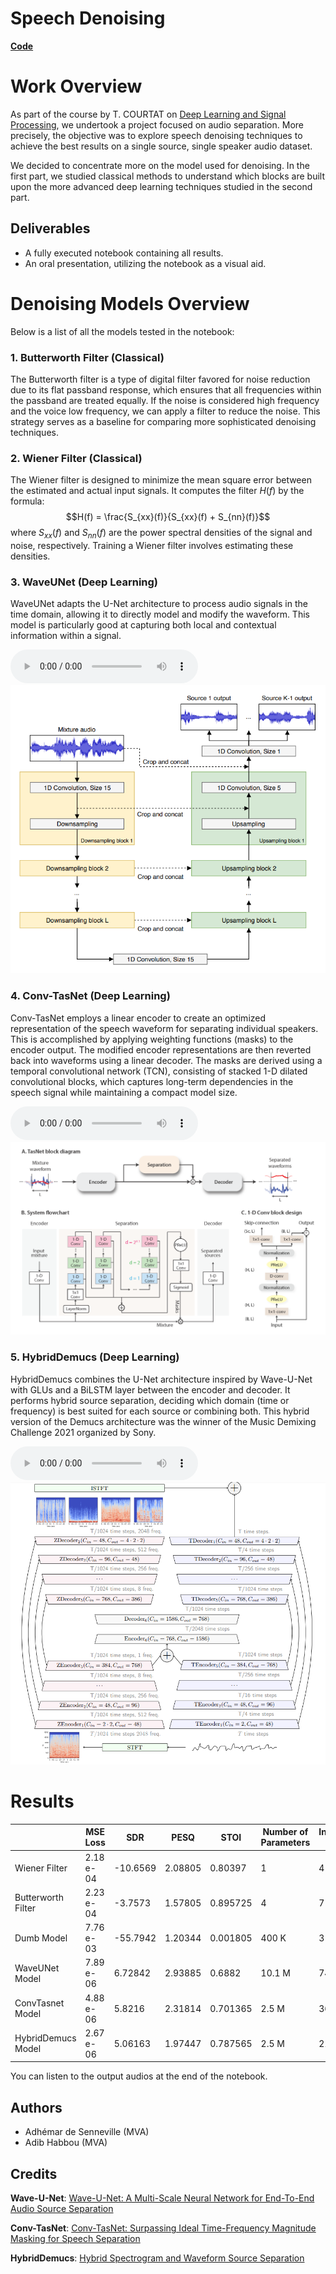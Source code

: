 # Speech Denoising

[**Code**](./code/Supervised_Audio_Separation.ipynb)

# Work Overview
As part of the course by T. COURTAT on [Deep Learning and Signal Processing](https://www.master-mva.com/cours/apprentissage-profond-et-traitement-du-signal-introduction-et-applications-industrielles/), we undertook a project focused on audio separation. More precisely, the objective was to explore speech denoising techniques to achieve the best results on a single source, single speaker audio dataset.

We decided to concentrate more on the model used for denoising. In the first part, we studied classical methods to understand which blocks are built upon the more advanced deep learning techniques studied in the second part.

## Deliverables
- A fully executed notebook containing all results.
- An oral presentation, utilizing the notebook as a visual aid.


# Denoising Models Overview
Below is a list of all the models tested in the notebook:

### 1. **Butterworth Filter** (Classical)
The Butterworth filter is a type of digital filter favored for noise reduction due to its flat passband response, which ensures that all frequencies within the passband are treated equally. If the noise is considered high frequency and the voice low frequency, we can apply a filter to reduce the noise. This strategy serves as a baseline for comparing more sophisticated denoising techniques.

### 2. **Wiener Filter** (Classical)
The Wiener filter is designed to minimize the mean square error between the estimated and actual input signals. It computes the filter $H(f)$ by the formula:
$$H(f) = \frac{S_{xx}(f)}{S_{xx}(f) + S_{nn}(f)}$$
where $S_{xx}(f)$ and $S_{nn}(f)$ are the power spectral densities of the signal and noise, respectively. Training a Wiener filter involves estimating these densities.

### 3. **WaveUNet** (Deep Learning)
WaveUNet adapts the U-Net architecture to process audio signals in the time domain, allowing it to directly model and modify the waveform. This model is particularly good at capturing both local and contextual information within a signal.

![](https://raw.githubusercontent.com/AdhemarDeSenneville/Thales_MVA/main/fig/waveUnet.wav)
![](https://raw.githubusercontent.com/AdhemarDeSenneville/Thales_MVA/main/fig/WaveUNet.png)

### 4. **Conv-TasNet** (Deep Learning)
Conv-TasNet employs a linear encoder to create an optimized representation of the speech waveform for separating individual speakers. This is accomplished by applying weighting functions (masks) to the encoder output. The modified encoder representations are then reverted back into waveforms using a linear decoder. The masks are derived using a temporal convolutional network (TCN), consisting of stacked 1-D dilated convolutional blocks, which captures long-term dependencies in the speech signal while maintaining a compact model size.

![](https://raw.githubusercontent.com/AdhemarDeSenneville/Thales_MVA/main/fig/ConvTasNet.wav)
![](https://raw.githubusercontent.com/AdhemarDeSenneville/Thales_MVA/main/fig/ConvTasNet.png)

### 5. **HybridDemucs** (Deep Learning)
HybridDemucs combines the U-Net architecture inspired by Wave-U-Net with GLUs and a BiLSTM layer between the encoder and decoder. It performs hybrid source separation, deciding which domain (time or frequency) is best suited for each source or combining both. This hybrid version of the Demucs architecture was the winner of the Music Demixing Challenge 2021 organized by Sony.

![](https://raw.githubusercontent.com/AdhemarDeSenneville/Thales_MVA/main/fig/HybridDemucs.wav)
![](https://raw.githubusercontent.com/AdhemarDeSenneville/Thales_MVA/main/fig/HDemucs.png)

# Results

|                    | MSE Loss   |       SDR |    PESQ |     STOI | Number of Parameters   | Inference Time   |
|--------------------|------------|-----------|---------|----------|------------------------|------------------|
| Wiener Filter      | 2.18 e-04  | -10.6569  | 2.08805 | 0.80397  | 1                      | 4 ms             |
| Butterworth Filter | 2.23 e-04  |  -3.7573  | 1.57805 | 0.895725 | 4                      | 7 ms             |
| Dumb Model         | 7.76 e-03  | -55.7942  | 1.20344 | 0.001805 | 400 K                  | 3 ms             |
| WaveUNet Model     | 7.89 e-06  |   6.72842 | 2.93885 | 0.6882   | 10.1 M                 | 74 ms            |
| ConvTasnet Model   | 4.88 e-06  |   5.8216  | 2.31814 | 0.701365 | 2.5 M                  | 36 ms            |
| HybridDemucs Model | 2.67 e-06  |   5.06163 | 1.97447 | 0.787565 | 2.5 M                  | 21 ms            |

You can listen to the output audios at the end of the notebook.

## Authors
- Adhémar de Senneville (MVA)
- Adib Habbou (MVA)

## Credits

**Wave-U-Net**: [Wave-U-Net: A Multi-Scale Neural Network for End-To-End Audio Source Separation](https://arxiv.org/pdf/1806.03185)

**Conv-TasNet**: [Conv-TasNet: Surpassing Ideal Time-Frequency Magnitude Masking for Speech Separation](https://arxiv.org/pdf/1809.07454)

**HybridDemucs**: [Hybrid Spectrogram and Waveform Source Separation](https://arxiv.org/pdf/2111.03600)
